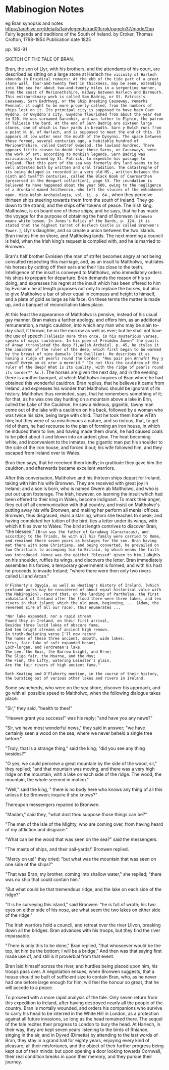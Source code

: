 # Mabinogion Notes

eg Bran synopsis and notes
https://archive.org/details/fairylegendstrad03crok/page/n37/mode/2up
Fairy legends and traditions of the South of Ireland.
by Croker, Thomas Crofton, 1798-1854
Publication date 1825

pp. 183-91

SKETCH OF THE TALE OF BRAN.

Bran, the son of Llyr, with his brothers, and the attendants of his court, are described as sitting on a large stone at Harlech `The vicinity of Harlech abounds in Druidical remains: At the ebb of the tide part of a great stone wall, four-and-twenty feet in thickness, may be seen, extending into the sea for about two-and-twenty miles in a serpentine manner, from the coast of Merionethshire, midway between Harlech and Barmouth. This extraordinary work is called Sam Badrig, or St. Patrick's Causeway. Sarn Badrhwyg, or the Ship Breaking Causeway, remarks Pennant, it ought to be more properly called, from the numbers of ships lost on it. Its principal city is supposed to have been Caer Wyddno, or Gwyddno's City. Gwyddno flourished from about the year 460 to 520. He was surnamed Garanhir, and was father to Elphin, the patron of Taliesin the bard. At the end of Sarn Badrig are sixteen large stones, one of which is four yards in breadth. Sarn y Bwlch runs from a point N. W. of Harlech, and is supposed to meet the end of this. It appears at low water near the mouth of the Dysynni. The space between these formed, several centuries ago, a habitable hundred of Merionethshire, called Cantref Gwaelod, the lowland hundred. There appears little reason to doubt that these Sarns, or Causeways, were the work of art; according to monkish legends, Sarn Badrig was miraculously formed by St. Patrick, to expedite his passage to Ireland. That this part of the sea was formerly dry land seems to be well attested both by written and oral tradition. The catastrophe of its being deluged is recorded in a very old MS., written between the ninth and twelfth centuries, called the Black Book of Caermarthen (preserved in the Hengwrt collection), page 53. The inundation is believed to have happened about the year 500, owing to the negligence of a drunkard named Seithennin, who left the slucies of the embankment open. Vide Welsh Archaiologia, vol. ii. p. 64.`, when they perceive thirteen ships steering towards them from the south of Ireland. They go down to the strand, and the ships offer tokens of peace. The Irish king, Maltholwc, is on board one of these ships; and he says, that he has made the voyage for the purpose of obtaining the hand of Bronwen `[Bronwen means white bosom. In Jones's Relics of the Bards, p. 124, it is stated that the highest turret of Harlech Castle is called Bronwen's Tower.]`, Llyr's daughter, and so create a union between the two islands. Bran invites him on shore, and Maltholwg lands. The next morning a council is held, when the Irish king's request is complied with, and he is married to Bronwen.

Bran's half brother Evnisien (the man of strife) becomes angry at not being consulted respecting this marriage, and, as an insult to Maltholwc, mutilates his horses by cutting off their ears and their lips close to the teeth. Intelligence of the insult is conveyed to Maltholwc, who immediately orders his ships to prepare for departure. Bran demands the reason of his so doing, and expresses his regret at the insult which has been offered to him by Evnisien: he at length proposes not only to replace the horses, but also to give Maltholwc a bar of silver equal in compass and height to himself, and a plate of gold as large as his face. On these terms the matter is made up, and a banquet of reconciliation takes place.

At this feast the appearance of Maltholwc is pensive, instead of his usual gay manner. Bran makes a farther apology, and offers him, as an additional remuneration, a magic cauldron, into which any man who may be slain to-day shall, if thrown, be on the morrow as well as ever; but he shall not have the use of speech `[Taliesin more than once, in his mysterious verses, speaks of magic cauldrons. In his poem of Preiddeu Annwn^ the spoils of Annwn (translated the deep ?),Welsh Archaiol. p. 45, he styles it the cauldron of the ruler of the deep, which first began to be warmed by the breast of nine damsels (the Gwillion). He describes it as having a ridge of pearls round the border: "Neu pair pen Annwfn! Pwy y vynud? Gwrym am ei oror a mererid." "Is not this the cauldron of the ruler of the deep? What is its quality, with the ridge of pearls round its border?" &c.]`. The horses are given the next day, and in the evening there is another banquet, at which Maltholwc inquires of Bran where he had obtained this wonderful cauldron. Bran replies, that he believes it came from Ireland, and expresses his wonder that Maitholwc should be ignorant of its history. Maltholwc thus reminded, says, that he remembers something of it; for that, as he was one day hunting on a mountain above a lake in Erin, called the Lake of the Cauldron, he saw a hideous, gigantic, tawny man come out of the lake with a cauldron on his back, followed by a woman who was twice his size, being large with child. That he took them home wTith him; but they were of so mischievous a nature, and so riotous, that, to get rid of them, he had recourse to the plan of forming an iron house, in which he induced them to live; and having made them drunk, he had caused coals to be piled about it and blown into an ardent glow. The heat becoming white, and inconvenient to the inmates, the gigantic man put his shoulder to the side of the iron house, and forced it out; his wife followed him, and they escaped from Ireland over to Wales.

Bran then says, that he received them kindly; in gratitude they gave him the cauldron, and afterwards became excellent warriors.

After this conversation, Maltholwc and his thirteen ships depart for Ireland, taking with him his wife Bronwen. They are received with great joy in Ireland; and a son is born, who is named Gwern ab Maltholwc, and who is put out upon fosterage. The Irish, however, on learning the insult which had been offered to their king in Wales, become indignant. To mark their anger, they cut off all communication with that country, and insist on Maltholwc's putting away his wife Bronwen, and making her perform all menial offices. Bronwen, thus disgraced, rears a starling, whom she teaches to speak; and having completed her tuition of the bird, ties a letter under its wings, with which it flies over to Wales. The bird at length contrives to discover Bran, "the blessed," `[Bran was the father of Caradawg (Caractacus), and according to the Triads, he with all his family were carried to Rome, and remained there seven years as hostages for the son. Bran having met there with some Christians, and being converted, he prevailed on two Christians to accompany him to Britain, by which means the faith was introduced. Hence was the epithet "blessed" given to him.]` alights on his shoulder, ruffles its wings, and discovers the letter. Bran immediately assembles his forces; a temporary government is formed, and with his host he proceeds to invade Ireland; "where there were then only two rivers called Lli and Arcan."

```text
O'Flaherty's Ogygia, as well as Heating's History of Ireland, (which profound works may be considered of about equal historical value with the Mabinogion), record that, on the landing of Partholan, the first inhabitant of Ireland after the flood there were three lakes, and ten rivers in that island; which the old poem, beginning, ... (Adam, the reverend sire of all our race), thus enumerates ...

"Nor lake expanded, nor a rapid stream  
Found they in Ireland, on their first arrival,  
Besides three lucid lakes of obscure fame,  
And ten bright streams of ancient high renown.  
In truth-declaring verse I'll now record  
The names of these three ancient, smooth, wide lakes:  
Irrus, fair lake of soft expanded bosom;  
Loch-lurgan, and Fordreman's lake.  
The Lee, the Bois, the Barrow bright, and Erne;  
The Sligo fair, the Moarne, and the Moy;  
The Finn, the LifTy, watering Leinster's plain,  
Are the fair rivers of high ancient fame."

Both Keating and O'Flaherty mention, in the course of their history, the bursting out of various other lakes and rivers in Ireland.
```

Some swineherds, who were on the sea shore, discover his approach, and go with all possible speed to Maltholwc, when the following dialogue takes place:

"Sir," they said, "health to thee!"

"Heaven grant you success!" was his reply; "and have you any news?"

"Sir, we have most wonderful news," they said in answer; "we have certainly seen a wood on the sea, where we never beheld a single tree before."

"Truly, that is a strange thing," said the king; "did you see any thing besides?"

"O yes; we could perceive a great mountain by the side of the wood, sir," they replied; "and that mountain was moving, and there was a very high ridge on the mountain, with a lake on each side of the ridge. The wood, the mountain, the whole seemed in motion."

"Well," said the king, " there is no body here who knows any thing of all this unless it be Bronwen; inquire if she knows?"

Thereupon messengers repaired to Bronwen.

"Madam," said they, "what dost thou suppose those things can be?"

"The men of the Isle of the Mighty, who are coming over, from having heard of my affliction and disgrace."

"What can be the wood that was seen on the sea?" said the messengers.

"The masts of ships, and their sail-yards/' Bronwen replied.

"Mercy on us!" they cried; "but what was the mountain that was seen on one side of the ships?"

"That was Bran, my brother, coming into shallow water," she replied; "there was no ship that could contain him."

"But what could be that tremendous ridge, and the lake on each side of the ridge?"

"It is he surveying this island," said Bronwen: "he is full of wroth; his two eyes on either side of his nose, are what seem the two lakes on either side of the ridge."

The Irish warriors hold a council, and retreat over the river Llivon, breaking down all the bridges. Bran advances with his troops, but they find the river impassable.

"There is only this to be done," Bran replied, "that whosoever would be the top, let him be the bottom; I will be a bridge." And then was that saying first made use of, and still is it proverbial from that event.

Bran laid himself across the river, and hurdles being placed upon him, his troops pass over. A negotiation ensues; when Bronwen suggests, that a house should be built of sufficient size to contain Bran, who, as he never had one before large enough for him, will feel the honour so great, that he will accede to a peace.

To proceed with a more rapid analysis of the tale. Only seven return from this expedition to Ireland, after having destroyed nearly all the people of the country. Bran is mortally wounded, and orders his companions who survive to carry his head to be interred in the White Hill in London, as a protection against all future invasions, so long as the head remained there. The sequel of the tale recites their progress to London to bury the head. At Harlech, in their way, they are kept seven years listening to the birds of Rhianon, singing in the air, and in Dyved (Dimetia) by attending to the last words of Bran, they stay in a grand hall for eighty years, enjoying every kind of pleasure; all their misfortunes, and the object of their further progress being kept out of their minds: but upon opening a door looking towards Cornwall, their real condition breaks in upon their memory, and they pursue their journey.
